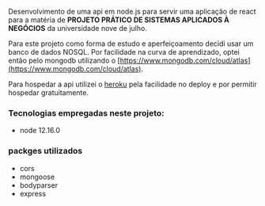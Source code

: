 Desenvolvimento de uma api em node.js para servir uma aplicação de react para a matéria de **PROJETO PRÁTICO DE SISTEMAS APLICADOS À NEGÓCIOS** da universidade nove de julho.

Para este projeto como forma de estudo e aperfeiçoamento decidi usar um banco de dados NOSQL. Por facilidade na curva de aprendizado, optei então pelo mongodb utilizando o [https://www.mongodb.com/cloud/atlas](https://www.mongodb.com/cloud/atlas).

Para hospedar a api utilizei o [heroku](https://www.heroku.com/) pela facilidade no deploy e por permitir hospedar gratuitamente.


### Tecnologias empregadas neste projeto:

* node 12.16.0

### packges utilizados

* cors
* mongoose
* bodyparser
* express





